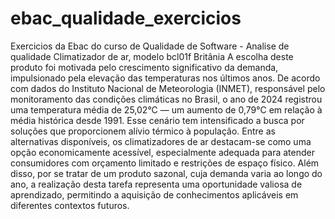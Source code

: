 # ebac_qualidade_exercicios
Exercicios da Ebac do curso de Qualidade de Software - Analise de qualidade 
Climatizador de ar, modelo bcl01f Britânia 
A escolha deste produto foi motivada pelo crescimento significativo da demanda, impulsionado pela elevação das temperaturas nos últimos anos. 
De acordo com dados do Instituto Nacional de Meteorologia (INMET), responsável pelo monitoramento das condições climáticas no Brasil, o ano de 2024 registrou uma temperatura média de 25,02°C — um aumento de 0,79°C em relação à média histórica desde 1991. 
Esse cenário tem intensificado a busca por soluções que proporcionem alívio térmico à população. 
Entre as alternativas disponíveis, os climatizadores de ar destacam-se como uma opção economicamente acessível, especialmente adequada para atender consumidores com orçamento limitado e restrições de espaço físico. 
Além disso, por se tratar de um produto sazonal, cuja demanda varia ao longo do ano, a realização desta tarefa representa uma oportunidade valiosa de aprendizado, permitindo a aquisição de conhecimentos aplicáveis em diferentes contextos futuros.
